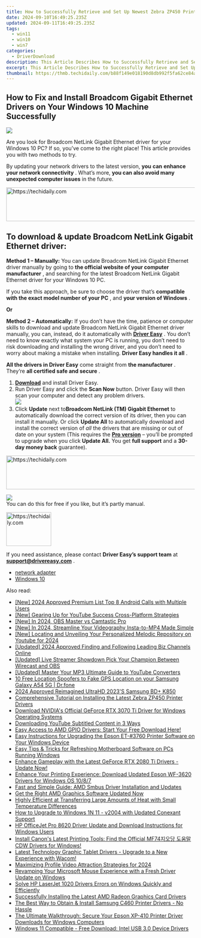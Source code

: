 ```yaml
---
title: How to Successfully Retrieve and Set Up Newest Zebra ZP450 Printing Drivers
date: 2024-09-10T16:49:25.235Z
updated: 2024-09-11T16:49:25.235Z
tags:
  - win11
  - win10
  - win7
categories:
  - DriverDownload
description: This Article Describes How to Successfully Retrieve and Set Up Newest Zebra ZP450 Printing Drivers
excerpt: This Article Describes How to Successfully Retrieve and Set Up Newest Zebra ZP450 Printing Drivers
thumbnail: https://thmb.techidaily.com/b88f149e018190d8db992f5fa62ce84a76816eeb035902ad86368ed1da64a17e.jpg
---
```


## How to Fix and Install Broadcom Gigabit Ethernet Drivers on Your Windows 10 Machine Successfully

![](https://images.drivereasy.com/wp-content/uploads/2018/12/snap000007.png)

 Are you look for Broadcom NetLink Gigabit Ethernet driver for your Windows 10 PC?  If so, you’ve come to the right place! This article provides you with two methods to try.

 By updating your network drivers to the latest version, **you**  **can**  **enhance your network connectivity** . What’s more, **you can also avoid many unexpected computer issues**   in the future.





<!-- affiliate ads begin -->
<a href="https://ephamedtechinc.pxf.io/c/5597632/2136625/26400" target="_top" id="2136625">
  <img src="//a.impactradius-go.com/display-ad/26400-2136625" border="0" alt="https://techidaily.com" width="728" height="90"/>
</a>
<img height="0" width="0" src="https://ephamedtechinc.pxf.io/i/5597632/2136625/26400" style="position:absolute;visibility:hidden;" border="0" />
<!-- affiliate ads end -->




## **To download & update Broadcom NetLink Gigabit Ethernet driver:**

**Method 1 – Manually:**  You can update Broadcom NetLink Gigabit Ethernet driver manually by going to **the official website of your computer manufacturer** , and searching for the latest Broadcom NetLink Gigabit Ethernet driver for your Windows 10 PC.

 If you take this approach, be sure to choose the driver that’s **compatible with the exact model number of your PC** , and **your version of Windows** .

**Or**

**Method 2 – Automatically:**   If you don’t have the time, patience or computer skills to download and update Broadcom NetLink Gigabit Ethernet driver manually, you can, instead, do it automatically with **[Driver Easy](https://tools.techidaily.com/drivereasy/download/)**  .  You don’t need to know exactly what system your PC is running, you don’t need to risk downloading and installing the wrong driver, and you don’t need to worry about making a mistake when installing. **Driver Easy handles it all** .

**All the drivers in Driver Easy** come straight from **the manufacturer** . They‘re **all certified safe and secure** .

1. **[Download](https://tools.techidaily.com/drivereasy/download/)**  and install Driver Easy.
2. Run Driver Easy and click the **Scan Now**  button. Driver Easy will then scan your computer and detect any problem drivers.  
![](https://images.drivereasy.com/wp-content/uploads/2018/12/snap000001.png)
3. Click **Update**  next to**Broadcom NetLink (TM) Gigabit Ethernet** to automatically download the correct version of its driver, then you can install it manually. Or click **Update All**  to automatically download and install the correct version of _all_  the drivers that are missing or out of date on your system (This requires the **[Pro version](https://tools.techidaily.com/drivereasy/download/)**  – you’ll be prompted to upgrade when you click **Update All.** You get **full support**  and a **30-day money back**  guarantee).  




<!-- affiliate ads begin -->
<a href="https://appsumo.8odi.net/c/5597632/2123739/7443" target="_top" id="2123739">
  <img src="//a.impactradius-go.com/display-ad/7443-2123739" border="0" alt="https://techidaily.com" width="728" height="90"/>
</a>
<img height="0" width="0" src="https://appsumo.8odi.net/i/5597632/2123739/7443" style="position:absolute;visibility:hidden;" border="0" />
<!-- affiliate ads end -->




![](https://images.drivereasy.com/wp-content/uploads/2018/12/snap000005.png)  
 You can do this for free if you like, but it’s partly manual.  




<!-- affiliate ads begin -->
<a href="https://aligracehair.sjv.io/c/5597632/2115939/19272" target="_top" id="2115939">
  <img src="//a.impactradius-go.com/display-ad/19272-2115939" border="0" alt="https://techidaily.com" width="120" height="90"/>
</a>
<img height="0" width="0" src="https://aligracehair.sjv.io/i/5597632/2115939/19272" style="position:absolute;visibility:hidden;" border="0" />
<!-- affiliate ads end -->




 If you need assistance, please contact **Driver Easy’s support team** at [**support@drivereasy.com**](https://tools.techidaily.com/drivereasy/download/) .

* [network adapter](https://tools.techidaily.com/drivereasy/download/)
* [Windows 10](https://tools.techidaily.com/drivereasy/download/)

<ins class="adsbygoogle"
     style="display:block"
     data-ad-format="autorelaxed"
     data-ad-client="ca-pub-7571918770474297"
     data-ad-slot="1223367746"></ins>



<ins class="adsbygoogle"
     style="display:block"
     data-ad-client="ca-pub-7571918770474297"
     data-ad-slot="8358498916"
     data-ad-format="auto"
     data-full-width-responsive="true"></ins>

<span class="atpl-alsoreadstyle">Also read:</span>
<div><ul>
<li><a href="https://screen-sharing-recording.techidaily.com/new-2024-approved-premium-list-top-8-android-calls-with-multiple-users/"><u>[New] 2024 Approved  Premium List  Top 8 Android Calls with Multiple Users</u></a></li>
<li><a href="https://youtube-stream.techidaily.com/new-gearing-up-for-youtube-success-cross-platform-strategies/"><u>[New] Gearing Up for YouTube Success  Cross-Platform Strategies</u></a></li>
<li><a href="https://screen-video-capture.techidaily.com/new-in-2024-obs-master-vs-camtastic-pro/"><u>[New] In 2024, OBS Master vs Camtastic Pro</u></a></li>
<li><a href="https://instagram-clips.techidaily.com/new-in-2024-streamline-your-videography-insta-to-mp4-made-simple/"><u>[New] In 2024, Streamline Your Videography  Insta-to-MP4 Made Simple</u></a></li>
<li><a href="https://youtube-docs.techidaily.com/ocating-and-unveiling-your-personalized-melodic-repository-on-youtube-for-2024/"><u>[New] Locating and Unveiling Your Personalized Melodic Repository on Youtube for 2024</u></a></li>
<li><a href="https://youtube-docs.techidaily.com/ed-2024-approved-finding-and-following-leading-biz-channels-online/"><u>[Updated] 2024 Approved  Finding and Following Leading Biz Channels Online</u></a></li>
<li><a href="https://extra-skills.techidaily.com/updated-live-streamer-showdown-pick-your-champion-between-wirecast-and-obs/"><u>[Updated] Live Streamer Showdown  Pick Your Champion Between Wirecast and OBS</u></a></li>
<li><a href="https://facebook-video-share.techidaily.com/updated-master-your-mp3-ultimate-guide-to-youtube-converters/"><u>[Updated] Master Your MP3  Ultimate Guide to YouTube Converters</u></a></li>
<li><a href="https://android-location.techidaily.com/10-free-location-spoofers-to-fake-gps-location-on-your-samsung-galaxy-a54-5g-drfone-by-drfone-virtual/"><u>10 Free Location Spoofers to Fake GPS Location on your Samsung Galaxy A54 5G | Dr.fone</u></a></li>
<li><a href="https://extra-guidance.techidaily.com/2024-approved-reimagined-ultrahd-2023s-samsung-bdplus-k850/"><u>2024 Approved  Reimagined UltraHD  2023'S Samsung BD+ K850</u></a></li>
<li><a href="https://win-dash.techidaily.com/comprehensive-tutorial-on-installing-the-latest-zebra-zp450-printer-drivers/"><u>Comprehensive Tutorial on Installing the Latest Zebra ZP450 Printer Drivers</u></a></li>
<li><a href="https://win-dash.techidaily.com/download-nvidias-official-geforce-rtx-3070-ti-driver-for-windows-operating-systems/"><u>Download NVIDIA's Official GeForce RTX 3070 Ti Driver for Windows Operating Systems</u></a></li>
<li><a href="https://extra-tips.techidaily.com/downloading-youtube-subtitled-content-in-3-ways/"><u>Downloading YouTube Subtitled Content in 3 Ways</u></a></li>
<li><a href="https://win-dash.techidaily.com/1722976475732-easy-access-to-amd-gpio-drivers-start-your-free-download-here/"><u>Easy Access to AMD GPIO Drivers: Start Your Free Download Here!</u></a></li>
<li><a href="https://win-dash.techidaily.com/easy-instructions-for-upgrading-the-epson-et-3760-printer-software-on-your-windows-device/"><u>Easy Instructions for Upgrading the Epson ET-#3760 Printer Software on Your Windows Device</u></a></li>
<li><a href="https://win-dash.techidaily.com/easy-tips-and-tricks-for-refreshing-motherboard-software-on-pcs-running-windows/"><u>Easy Tips & Tricks for Refreshing Motherboard Software on PCs Running Windows</u></a></li>
<li><a href="https://win-dash.techidaily.com/1722967336310-enhance-gameplay-with-the-latest-geforce-rtx-2080-ti-drivers-update-now/"><u>Enhance Gameplay with the Latest GeForce RTX 2080 Ti Drivers - Update Now!</u></a></li>
<li><a href="https://win-dash.techidaily.com/enhance-your-printing-experience-download-updated-epson-wf-3620-drivers-for-windows-os-1087/"><u>Enhance Your Printing Experience: Download Updated Epson WF-3620 Drivers for Windows OS 10/8/7</u></a></li>
<li><a href="https://win-dash.techidaily.com/fast-and-simple-guide-amd-smbus-driver-installation-and-updates/"><u>Fast and Simple Guide: AMD Smbus Driver Installation and Updates</u></a></li>
<li><a href="https://win-dash.techidaily.com/get-the-right-amd-graphics-software-updated-now/"><u>Get the Right AMD Graphics Software Updated Now</u></a></li>
<li><a href="https://win-dash.techidaily.com/highly-efficient-at-transferring-large-amounts-of-heat-with-small-temperature-differences/"><u>Highly Efficient at Transferring Large Amounts of Heat with Small Temperature Differences</u></a></li>
<li><a href="https://win-dash.techidaily.com/how-to-upgrade-to-windows-1n-11-v2004-with-updated-conexant-support/"><u>How to Upgrade to Windows 1N 11 - v2004 with Updated Conexant Support</u></a></li>
<li><a href="https://win-dash.techidaily.com/hp-officejet-pro-8620-driver-update-and-download-instructions-for-windows-users/"><u>HP OfficeJet Pro 8620 Driver Update and Download Instructions for Windows Users</u></a></li>
<li><a href="https://win-dash.techidaily.com/install-canons-latest-printing-tools-find-the-official-mf74-cdw-drivers-for-windows/"><u>Install Canon's Latest Printing Tools: Find the Official MF74지오당 도움말 CDW Drivers for Windows!</u></a></li>
<li><a href="https://win-dash.techidaily.com/latest-technology-graphic-tablet-drivers-upgrade-to-a-new-experience-with-wacom/"><u>Latest Technology Graphic Tablet Drivers - Upgrade to a New Experience with Wacom!</u></a></li>
<li><a href="https://facebook-clips.techidaily.com/maximizing-profile-video-attraction-strategies-for-2024/"><u>Maximizing Profile Video Attraction Strategies for 2024</u></a></li>
<li><a href="https://win-dash.techidaily.com/revamping-your-microsoft-mouse-experience-with-a-fresh-driver-update-on-windows/"><u>Revamping Your Microsoft Mouse Experience with a Fresh Driver Update on Windows</u></a></li>
<li><a href="https://win-dash.techidaily.com/solve-hp-laserjet-1020-drivers-errors-on-windows-quickly-and-efficiently/"><u>Solve HP LaserJet 1020 Drivers Errors on Windows Quickly and Efficiently</u></a></li>
<li><a href="https://win-dash.techidaily.com/successfully-installing-the-latest-amd-radeon-graphics-card-drivers/"><u>Successfully Installing the Latest AMD Radeon Graphics Card Drivers</u></a></li>
<li><a href="https://win-dash.techidaily.com/1722967839431-the-best-way-to-obtain-and-install-samsung-c460-printer-drivers-no-hassle/"><u>The Best Way to Obtain & Install Samsung C460 Printer Drivers - No Hassle</u></a></li>
<li><a href="https://win-dash.techidaily.com/the-ultimate-walkthrough-secure-your-epson-xp-410-printer-driver-downloads-for-windows-computers/"><u>The Ultimate Walkthrough: Secure Your Epson XP-410 Printer Driver Downloads for Windows Computers</u></a></li>
<li><a href="https://win-dash.techidaily.com/windows-11-compatible-free-download-intel-usb-30-device-drivers/"><u>Windows 11 Compatible - Free Download: Intel USB 3.0 Device Drivers</u></a></li>
</ul></div>
